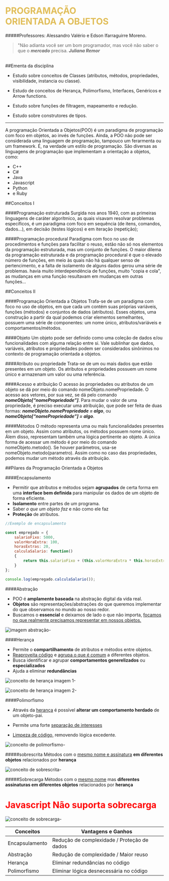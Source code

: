 
<h1 style="color: #E1BE5A;">PROGRAMAÇÃO<br> ORIENTADA A OBJETOS</h1>

#####Professores: Alessandro Valério e Edson Ifarraguirre Moreno.


>"Não adianta você ser um bom programador,
>mas você não saber o que o **<i>mercado</i>** precisa.
>**<i>Juliana Remor</i>**

<br>
##Ementa da disciplina

- Estudo sobre conceitos de Classes (atributos, métodos, propriedades, visibilidade, instancia ou classe).

- Estudo de conceitos de Herança, Polimorfismo, Interfaces, Genéricos e Arrow functions.

- Estudo sobre funções de filtragem, mapeamento e redução.
  
- Estudo sobre construtores de tipos.

------------

A programação Orientada a Objetos(POO) é um paradigma de programação com foco em objetos, ao invés de funções.
Ainda, a POO não pode ser considerada uma linguagem de programação, tampouco um ferarmenta ou um framework. É, na verdade
um estilo de programação.
São diversas as linguagens de programação que implementam a orientação a objetos, como:
-   C++
-   C#
-   Java
-   Javascript
-   Python
-   e Ruby

##Conceitos I

####Programação estruturada
Surgida nos anos 1940, com as primeiras linguagens de caráter algorítmico, as quais visavam resolvar problemas
especificos, é um paradigma com foco em sequência (de itens, comandos, dados...), em decisão (testes lógicos)
e em iteração (repetição);

####Programação procedural
Paradigma com foco no uso de procedimentos e funções para facilitar o reuso, estão não só nos elementos da programação estruturada, mas um conjunto de funções.
O maior dilema da programação estruturada e da programação procedural é que o elevado número de funções, em meio às quais não há qualquer senso de pertencimento, e a falta de isolamento de alguns dados gerou uma série de problemas.
havia muito interdependência de funções, muito "copia e cola", as mudanças em uma função resultavam em mudanças em outras funções...


##Conceitos II

####Programação Orientada a Objetos
Trafa-se de um paradigma com foco no uso de objetos, em que cada um contém suas próprias variáveis, funções (métodos) e conjuntos de dados (atributos). Esses objetos, uma construção a partir da qual podemos criar elementos semelhantes, possuem uma série de componentes:
um nome único, atributos/variáveis e comportamentos/métodos.


####Objeto
Um objeto pode ser definido como uma coleção de dados e/ou funcionalidades com alguma relação entre si. Vale sublinhar que dados, variáveis, atributos e propriedades podem ser
considerados sinônimos no contexto de programação orientada a objetos.

####Atributo ou propriedade
Trata-se de um ou mais dados que estão presentes em um objeto. Os atributos e propriedades possuem um nome único e armazenam um valor ou uma referência.


####Acesso e atribuição
O acesso às propriedades ou atributos de um objeto se dá por meio do comando nomeObjeto.nomePropriedade. 
O acesso aos vetores, por sua vez, se dá pelo comando **<i>nomeObjeto[“nomePropriedade”]</i>**.
Para mudar o valor de uma propriedade, é preciso executar uma atribuição, que pode ser feita de duas formas:
**<i>nomeObjeto.nomePropriedade = algo</i>**, ou **<i>nomeObjeto[“nomePropriedade”] = algo</i>**.

####Métodos
O método representa uma ou mais funcionalidades presentes em um objeto.
Assim como atributos, os métodos possuem nome único. Álem disso, representam também uma lógica pertinente ao objeto.
A única forma de acessar um método é por meio do comando nomeObjeto.metodo(). Se houver parâmetros, usa-se nomeObjeto.metodo(parametro).
Assim como no caso das propriedades, podemos mudar um método através da atribuição.

##Pilares da Programação Orientada a Objetos

####Encapsulamento

- Permitir que atributos e métodos sejam **agrupados** de certa forma em uma **interface bem definida** para manipular os dados de um objeto de forma eficiente.
- **Isolamento** entre partes de um programa.
- Saber *o que um objeto faz* e não como ele faz
- **Proteção** de atributos.

~~~~javascript
//Exemplo de encapsulamento

const empregado = {
    salarioFixo: 5000,
    valorHoraExtra: 100,
    horasExtras: 20,
    calculaSalario: function()
    {
        return this.salarioFixo + (this.valorHoraExtra * this.horasExtras);
    }
};

console.log(empregado.calculaSalario());
~~~~

####Abstração

- POO é **amplamente baseada** na abstração digital da vida real.
- **Objetos** são representações/abstrações do que queremos implementar do que observamos no mundo ao nosso redor.
- Buscamos o **essencial** e deixamos de lado o que não importa, <u>focamos no que realmente precisamos representar em nossos objetos.</u>

![imagem abstração-](./img/abstracao.jpg)

####Herança

-   Permite o **compartilhamento** de atributos e métodos entre objetos.
-   <u>Reaproveita código</u> e <u>agrupa o que é comum</u> a diferentes objetos.
-   Busca identificar e agrupar **comportamentos generelizados** ou **especializados**
-   Ajuda a eliminar **redundâncias**

![conceito de herança imagem 1-](./img/heranca_1.png)


![conceito de herança imagem 2-](./img/heranca_2.png)

####Polimorfismo
- Através da <u>herança</u> é possível **alterar um comportamento herdado** de um objeto-pai.

- Permite uma forte <u>separação de interesses</u>

- <u>Limpeza de código,</u> removendo lógica excedente.

![conceito de polimorfismo-](./img/polimorfismo.png)

#####sobrescrita
Métodos com o <u>mesmo nome e assinatura</u> **em diferentes objetos** relacionados por **herança**

![conceito de sobrescrita-](./img/sobrescrita.png)


#####Sobrecarga
Métodos com o <u>mesmo nome</u> mas **diferentes assinaturas em diferentes objetos** relacionados por **herança**
<h1 style="color:red;">Javascript Não suporta sobrecarga</h1>

![conceito de sobrecarga-](./img/sobrecarga.png)
  

|  Conceitos  | Vantagens e Ganhos  |
| ------------ | ------------ |
|Encapsulamento   |Redução de complexidade / Proteção de dados|
|Abstração   |Redução de complexidade / Maior reuso|
|Herança   |Eliminar redundâncias no código|
|Polimorfismo   |Eliminar lógica desnecessária no código|


